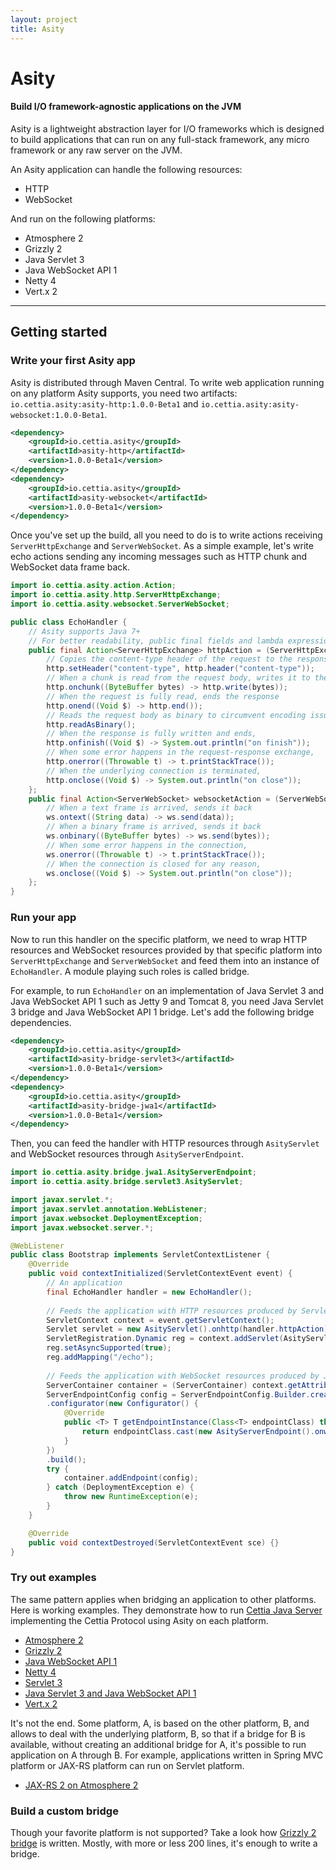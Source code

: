 ```yaml
---
layout: project
title: Asity
---
```


<h1>Asity</h1>
<h4 class="subheader">Build I/O framework-agnostic applications on the JVM</h4>

Asity is a lightweight abstraction layer for I/O frameworks which is designed to build applications that can run on any full-stack framework, any micro framework or any raw server on the JVM.

An Asity application can handle the following resources: 

<ul class="menu">
<li class="menu-text">HTTP</li>
<li class="menu-text">WebSocket</li>
</ul>

And run on the following platforms:

<ul class="menu">
<li class="menu-text">Atmosphere 2</li>
<li class="menu-text">Grizzly 2</li>
<li class="menu-text">Java Servlet 3</li>
<li class="menu-text">Java WebSocket API 1</li>
<li class="menu-text">Netty 4</li>
<li class="menu-text">Vert.x 2</li>
</ul>

---

## Getting started

### Write your first Asity app

Asity is distributed through Maven Central. To write web application running on any platform Asity supports, you need two artifacts: `io.cettia.asity:asity-http:1.0.0-Beta1` and `io.cettia.asity:asity-websocket:1.0.0-Beta1`.

```xml
<dependency>
    <groupId>io.cettia.asity</groupId>
    <artifactId>asity-http</artifactId>
    <version>1.0.0-Beta1</version>
</dependency>
<dependency>
    <groupId>io.cettia.asity</groupId>
    <artifactId>asity-websocket</artifactId>
    <version>1.0.0-Beta1</version>
</dependency>
```

Once you've set up the build, all you need to do is to write actions receiving `ServerHttpExchange` and `ServerWebSocket`. As a simple example, let's write echo actions sending any incoming messages such as HTTP chunk and WebSocket data frame back.

```java
import io.cettia.asity.action.Action;
import io.cettia.asity.http.ServerHttpExchange;
import io.cettia.asity.websocket.ServerWebSocket;

public class EchoHandler {
    // Asity supports Java 7+
    // For better readability, public final fields and lambda expressions in Java 8 are used here
    public final Action<ServerHttpExchange> httpAction = (ServerHttpExchange http) -> {
        // Copies the content-type header of the request to the response
        http.setHeader("content-type", http.header("content-type"));
        // When a chunk is read from the request body, writes it to the response body
        http.onchunk((ByteBuffer bytes) -> http.write(bytes));
        // When the request is fully read, ends the response
        http.onend((Void $) -> http.end());
        // Reads the request body as binary to circumvent encoding issue
        http.readAsBinary();
        // When the response is fully written and ends,
        http.onfinish((Void $) -> System.out.println("on finish"));
        // When some error happens in the request-response exchange,
        http.onerror((Throwable t) -> t.printStackTrace());
        // When the underlying connection is terminated,
        http.onclose((Void $) -> System.out.println("on close"));
    };
    public final Action<ServerWebSocket> websocketAction = (ServerWebSocket ws) -> {
        // When a text frame is arrived, sends it back
        ws.ontext((String data) -> ws.send(data));
        // When a binary frame is arrived, sends it back
        ws.onbinary((ByteBuffer bytes) -> ws.send(bytes));
        // When some error happens in the connection,
        ws.onerror((Throwable t) -> t.printStackTrace());
        // When the connection is closed for any reason,
        ws.onclose((Void $) -> System.out.println("on close"));
    };
}
```

### Run your app

Now to run this handler on the specific platform, we need to wrap HTTP resources and WebSocket resources provided by that specific platform into `ServerHttpExchange` and `ServerWebSocket` and feed them into an instance of `EchoHandler`. A module playing such roles is called bridge.

For example, to run `EchoHandler` on an implementation of Java Servlet 3 and Java WebSocket API 1 such as Jetty 9 and Tomcat 8, you need Java Servlet 3 bridge and Java WebSocket API 1 bridge. Let's add the following bridge dependencies.

```xml
<dependency>
    <groupId>io.cettia.asity</groupId>
    <artifactId>asity-bridge-servlet3</artifactId>
    <version>1.0.0-Beta1</version>
</dependency>
<dependency>
    <groupId>io.cettia.asity</groupId>
    <artifactId>asity-bridge-jwa1</artifactId>
    <version>1.0.0-Beta1</version>
</dependency>
```

Then, you can feed the handler with HTTP resources through `AsityServlet` and WebSocket resources through `AsityServerEndpoint`.

```java
import io.cettia.asity.bridge.jwa1.AsityServerEndpoint;
import io.cettia.asity.bridge.servlet3.AsityServlet;

import javax.servlet.*;
import javax.servlet.annotation.WebListener;
import javax.websocket.DeploymentException;
import javax.websocket.server.*;

@WebListener
public class Bootstrap implements ServletContextListener {
    @Override
    public void contextInitialized(ServletContextEvent event) {
        // An application
        final EchoHandler handler = new EchoHandler();
        
        // Feeds the application with HTTP resources produced by Servlet 3
        ServletContext context = event.getServletContext();
        Servlet servlet = new AsityServlet().onhttp(handler.httpAction);
        ServletRegistration.Dynamic reg = context.addServlet(AsityServlet.class.getName(), servlet);
        reg.setAsyncSupported(true);
        reg.addMapping("/echo");
        
        // Feeds the application with WebSocket resources produced by Java WebSocket API 1
        ServerContainer container = (ServerContainer) context.getAttribute(ServerContainer.class.getName());
        ServerEndpointConfig config = ServerEndpointConfig.Builder.create(AsityServerEndpoint.class, "/echo")
        .configurator(new Configurator() {
            @Override
            public <T> T getEndpointInstance(Class<T> endpointClass) throws InstantiationException {
                return endpointClass.cast(new AsityServerEndpoint().onwebsocket(handler.websocketAction));
            }
        })
        .build();
        try {
            container.addEndpoint(config);
        } catch (DeploymentException e) {
            throw new RuntimeException(e);
        }
    }

    @Override
    public void contextDestroyed(ServletContextEvent sce) {}
}
```

### Try out examples

The same pattern applies when bridging an application to other platforms. Here is working examples. They demonstrate how to run [Cettia Java Server](/projects/cettia-java-server) implementing the Cettia Protocol using Asity on each platform.

<ul class="menu">
<li><a href="https://github.com/cettia/cettia-examples/tree/master/archetype/cettia-java-server/platform/atmosphere2">Atmosphere 2</a></li>
<li><a href="https://github.com/cettia/cettia-examples/tree/master/archetype/cettia-java-server/platform/grizzly2">Grizzly 2</a></li>
<li><a href="https://github.com/cettia/cettia-examples/tree/master/archetype/cettia-java-server/platform/jwa1">Java WebSocket API 1</a></li>
<li><a href="https://github.com/cettia/cettia-examples/tree/master/archetype/cettia-java-server/platform/netty4">Netty 4</a></li>
<li><a href="https://github.com/cettia/cettia-examples/tree/master/archetype/cettia-java-server/platform/servlet3">Servlet 3</a></li>
<li><a href="https://github.com/cettia/cettia-examples/tree/master/archetype/cettia-java-server/platform/servlet3-jwa1">Java Servlet 3 and Java WebSocket API 1</a></li>
<li><a href="https://github.com/cettia/cettia-examples/tree/master/archetype/cettia-java-server/platform/vertx2">Vert.x 2</a></li>
</ul>

It's not the end. Some platform, A, is based on the other platform, B, and allows to deal with the underlying platform, B, so that if a bridge for B is available, without creating an additional bridge for A, it's possible to run application on A through B. For example, applications written in Spring MVC platform or JAX-RS platform can run on Servlet platform.

<ul class="menu">
<li><a href="https://github.com/cettia/cettia-examples/tree/master/archetype/cettia-java-server/platform-on-platform/jaxrs2-atmosphere2">JAX-RS 2 on Atmosphere 2</a></li>
</ul>

### Build a custom bridge

Though your favorite platform is not supported? Take a look how [Grizzly 2 bridge](https://github.com/cettia/asity/tree/1.0.0-Beta1/bridge-grizzly2) is written. Mostly, with more or less 200 lines, it's enough to write a bridge.
